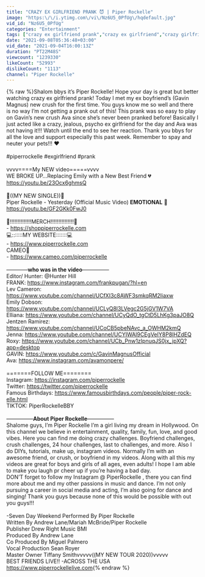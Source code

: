 ```yaml
---
title: "CRAZY EX GIRLFRIEND PRANK 😈 | Piper Rockelle"
image: "https:\/\/i.ytimg.com\/vi\/Nz6U5_0PfUg\/hqdefault.jpg"
vid_id: "Nz6U5_0PfUg"
categories: "Entertainment"
tags: ["crazy ex girlfriend prank","crazy ex girlfriend","crazy girlfriend prank"]
date: "2021-09-08T05:36:48+03:00"
vid_date: "2021-09-04T16:00:13Z"
duration: "PT22M48S"
viewcount: "1239330"
likeCount: "52993"
dislikeCount: "1113"
channel: "Piper Rockelle"
---
```

{% raw %}Shalom bbys it’s Piper Rockelle! Hope your day is great but better watching crazy ex girlfriend prank! Today I met my ex boyfriend’s  (Gavin Magnus) new crush for the first time. You guys know me so well and there is no way I’m not getting a prank out of this! This prank was so easy to play on Gavin’s new crush Ava since she’s never been pranked before! Basically I just acted like a crazy, jealous, psycho ex girlfriend for the day and Ava was not having it!!! Watch until the end to see her reaction. Thank you bbys for all the love and support especially this past week. Remember to spay and neuter your pets!!! ❤️<br /><br />#piperrockelle #exgirlfriend #prank<br /><br />vvvv====My NEW video=====vvvv<br />WE BROKE UP…Replacing Emily with a New Best Friend 💔<br /><a rel="nofollow" target="blank" href="https://youtu.be/23Ocx6ghmsQ">https://youtu.be/23Ocx6ghmsQ</a><br /><br />🎼((MY NEW SINGLE))🎼<br />Piper Rockelle - Yesterday (Official Music Video) **EMOTIONAL** 🎸<br /><a rel="nofollow" target="blank" href="https://youtu.be/GF2GKk0FwJ0">https://youtu.be/GF2GKk0FwJ0</a><br /><br />👚!!!!!!!!!!!!!!MERCH!!!!!!!!!!!!!!!👚<br />-  <a rel="nofollow" target="blank" href="https://shoppiperrockelle.com">https://shoppiperrockelle.com</a> <br />💻:::::::MY WEBSITE:::::::💻<br />-  <a rel="nofollow" target="blank" href="https://www.piperrockelle.com">https://www.piperrockelle.com</a><br />CAMEO🎁<br />-  <a rel="nofollow" target="blank" href="https://www.cameo.com/piperrockelle">https://www.cameo.com/piperrockelle</a><br /><br />————**who was in the video**—————<br />Editor/ Hunter:     @Hunter Hill <br />FRANK: <a rel="nofollow" target="blank" href="https://www.instagram.com/frankpugan/?hl=en">https://www.instagram.com/frankpugan/?hl=en</a><br />Lev Cameron:   <a rel="nofollow" target="blank" href="https://www.youtube.com/channel/UCfXI3c8AWF3smkqRM2Iiaxw">https://www.youtube.com/channel/UCfXI3c8AWF3smkqRM2Iiaxw</a><br />Emily Dobson: <a rel="nofollow" target="blank" href="https://www.youtube.com/channel/UCLyQ8l3LVegc2G5jGV1W7VA">https://www.youtube.com/channel/UCLyQ8l3LVegc2G5jGV1W7VA</a><br />Elliana: <a rel="nofollow" target="blank" href="https://www.youtube.com/channel/UCyQdO_tgCtD5LhKg3paJO8Q">https://www.youtube.com/channel/UCyQdO_tgCtD5LhKg3paJO8Q</a><br />Jentzen Ramirez:   <a rel="nofollow" target="blank" href="https://www.youtube.com/channel/UCoCB5pbeNAvc_a_OWHM2kmQ">https://www.youtube.com/channel/UCoCB5pbeNAvc_a_OWHM2kmQ</a><br />Jenna: <a rel="nofollow" target="blank" href="https://www.youtube.com/channel/UCYIWAl9CEgVeIY8P8lHZdEQ">https://www.youtube.com/channel/UCYIWAl9CEgVeIY8P8lHZdEQ</a><br />Roxy: <a rel="nofollow" target="blank" href="https://www.youtube.com/channel/UCb_Pnw1zIpnuqJS0jx_jpXQ?app=desktop">https://www.youtube.com/channel/UCb_Pnw1zIpnuqJS0jx_jpXQ?app=desktop</a><br />GAVIN: <a rel="nofollow" target="blank" href="https://www.youtube.com/c/GavinMagnusOfficial">https://www.youtube.com/c/GavinMagnusOfficial</a><br />Ava: <a rel="nofollow" target="blank" href="https://www.instagram.com/avamonpere/">https://www.instagram.com/avamonpere/</a><br /><br />=======FOLLOW ME========<br />Instagram: <a rel="nofollow" target="blank" href="https://instagram.com/piperrockelle">https://instagram.com/piperrockelle</a> <br />Twitter: <a rel="nofollow" target="blank" href="https://twitter.com/piperrockelle">https://twitter.com/piperrockelle</a> <br />Famous Birthdays: <a rel="nofollow" target="blank" href="https://www.famousbirthdays.com/people/piper-rock-elle.html">https://www.famousbirthdays.com/people/piper-rock-elle.html</a> <br />TIKTOK: PiperRockelleBBY<br /><br />—————**About Piper Rockelle**—————<br />Shalome guys, I’m Piper Rockelle I’m a girl living my dream in Hollywood. On this channel we believe in entertainment, quality, family, fun, love, and good vibes. Here you can find me doing crazy challenges. Boyfriend challenges, crush challenges,  24 hour challenges, last to challenges, and more. Also I do DIYs, tutorials, make up, instagram videos. Normally I’m with an awesome friend, or crush, or boyfriend in my videos. Along with all this my videos are great for boys and girls of all ages, even adults! I hope I am able to make you laugh pr cheer up if you’re having a bad day. <br />DON’T forget to follow my Instagram @ PiperRockelle , there you can find more about me and my other passions in music and dance. I’m not only pursuing a career in social media and acting, I’m also going for dance and singing! Thank you guys because none of this would be possible with out you guys!!!<br /><br />-Seven Day Weekend Performed By Piper Rockelle <br />Written By Andrew Lane/Mariah McBride/Piper Rockelle<br />Publisher Drew Right Music BMI <br />Produced By Andrew Lane<br />Co Produced By Miguel Palmero<br />Vocal Production Sean Royer<br />Master Owner Tiffany Smithvvvvv((MY NEW TOUR 2020))vvvvv<br />   BEST FRIENDS LIVE!! -ACROSS THE USA<br /><a rel="nofollow" target="blank" href="https://www.piperrockellelive.com">https://www.piperrockellelive.com</a>{% endraw %}

